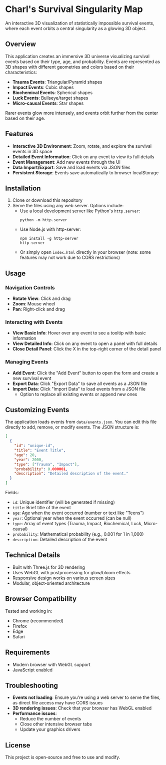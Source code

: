 # Charl's Survival Singularity Map

An interactive 3D visualization of statistically impossible survival events, where each event orbits a central singularity as a glowing 3D object.

## Overview

This application creates an immersive 3D universe visualizing survival events based on their type, age, and probability. Events are represented as 3D shapes with different geometries and colors based on their characteristics:

- **Trauma Events**: Triangular/Pyramid shapes
- **Impact Events**: Cubic shapes
- **Biochemical Events**: Spherical shapes
- **Luck Events**: Bullseye/target shapes
- **Micro-causal Events**: Star shapes

Rarer events glow more intensely, and events orbit further from the center based on their age.

## Features

- **Interactive 3D Environment**: Zoom, rotate, and explore the survival events in 3D space
- **Detailed Event Information**: Click on any event to view its full details
- **Event Management**: Add new events through the UI
- **Data Import/Export**: Save and load events via JSON files
- **Persistent Storage**: Events save automatically to browser localStorage

## Installation

1. Clone or download this repository
2. Serve the files using any web server. Options include:
   - Use a local development server like Python's `http.server`:
     ```
     python -m http.server
     ```
   - Use Node.js with http-server:
     ```
     npm install -g http-server
     http-server
     ```
   - Or simply open `index.html` directly in your browser (note: some features may not work due to CORS restrictions)

## Usage

### Navigation Controls

- **Rotate View**: Click and drag
- **Zoom**: Mouse wheel
- **Pan**: Right-click and drag

### Interacting with Events

- **View Basic Info**: Hover over any event to see a tooltip with basic information
- **View Detailed Info**: Click on any event to open a panel with full details
- **Close Detail Panel**: Click the X in the top-right corner of the detail panel

### Managing Events

- **Add Event**: Click the "Add Event" button to open the form and create a new survival event
- **Export Data**: Click "Export Data" to save all events as a JSON file
- **Import Data**: Click "Import Data" to load events from a JSON file
  - Option to replace all existing events or append new ones

## Customizing Events

The application loads events from `data/events.json`. You can edit this file directly to add, remove, or modify events. The JSON structure is:

```json
[
  {
    "id": "unique-id",
    "title": "Event Title",
    "age": 20,
    "year": 2000,
    "type": ["Trauma", "Impact"],
    "probability": 0.000001,
    "description": "Detailed description of the event."
  }
]
```

Fields:
- `id`: Unique identifier (will be generated if missing)
- `title`: Brief title of the event
- `age`: Age when the event occurred (number or text like "Teens")
- `year`: Optional year when the event occurred (can be null)
- `type`: Array of event types (Trauma, Impact, Biochemical, Luck, Micro-causal)
- `probability`: Mathematical probability (e.g., 0.001 for 1 in 1,000)
- `description`: Detailed description of the event

## Technical Details

- Built with Three.js for 3D rendering
- Uses WebGL with postprocessing for glow/bloom effects
- Responsive design works on various screen sizes
- Modular, object-oriented architecture

## Browser Compatibility

Tested and working in:
- Chrome (recommended)
- Firefox
- Edge
- Safari

## Requirements

- Modern browser with WebGL support
- JavaScript enabled

## Troubleshooting

- **Events not loading**: Ensure you're using a web server to serve the files, as direct file access may have CORS issues
- **3D rendering issues**: Check that your browser has WebGL enabled
- **Performance issues**: 
  - Reduce the number of events
  - Close other intensive browser tabs
  - Update your graphics drivers

## License

This project is open-source and free to use and modify.